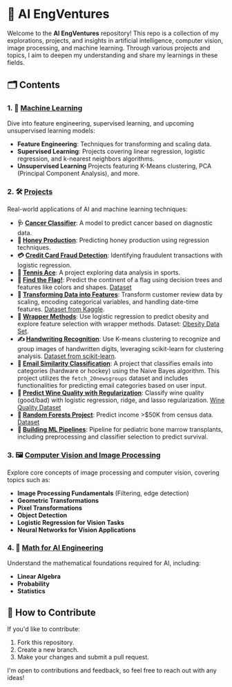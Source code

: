 # 🚀 AI EngVentures

Welcome to the **AI EngVentures** repository! This repo is a collection of my explorations, projects, and insights in artificial intelligence, computer vision, image processing, and machine learning. Through various projects and topics, I aim to deepen my understanding and share my learnings in these fields.

## 🗂️ Contents

### 1. 🤖 [Machine Learning](./machine_learning)

Dive into feature engineering, supervised learning, and upcoming unsupervised learning models:

- **Feature Engineering**: Techniques for transforming and scaling data.
- **Supervised Learning**: Projects covering linear regression, logistic regression, and k-nearest neighbors algorithms.
- **Unsupervised Learning** Projects featuring K-Means clustering, PCA (Principal Component Analysis), and more.

### 2. 🛠️ [Projects](./projects)

Real-world applications of AI and machine learning techniques:

- **🩺 [Cancer Classifier](./projects/supervised_learning/cancer_classifier)**: A model to predict cancer based on diagnostic data.
- **🍯 [Honey Production](./projects/supervised_learning/honey_production)**: Predicting honey production using regression techniques.
- **💳 [Credit Card Fraud Detection](./projects/supervised_learning/predict_credit_card_fraud)**: Identifying fraudulent transactions with logistic regression.
- **🎾 [Tennis Ace](./projects/supervised_learning/tennis_ace)**: A project exploring data analysis in sports.
- **🚩 [Find the Flag!](./projects/supervised_learning/find_the_flag)**: Predict the continent of a flag using decision trees and features like colors and shapes. [Dataset](https://archive.ics.uci.edu/ml/datasets/Flags)
- **🧰 [Transforming Data into Features](./projects/feature_engineering/transforming_data)**: Transform customer review data by scaling, encoding categorical variables, and handling date-time features. [Dataset from Kaggle](https://www.kaggle.com/datasets/nicapotato/womens-ecommerce-clothing-reviews).
- **📝 [Wrapper Methods](./projects/feature_engineering/wrapper_methods)**: Use logistic regression to predict obesity and explore feature selection with wrapper methods. Dataset: [Obesity Data Set](https://archive.ics.uci.edu/dataset/544/estimation+of+obesity+levels+based+on+eating+habits+and+physical+condition).
- **✍️ [Handwriting Recognition](./projects/unsupervised_learning/handwriting_recognition_kmeans)**: Use K-means clustering to recognize and group images of handwritten digits, leveraging scikit-learn for clustering analysis. [Dataset from scikit-learn](https://scikit-learn.org/stable/modules/generated/sklearn.datasets.load_digits.html).
- **📧 [Email Similarity Classification](./projects/supervised_learning/email_similarity)**: A project that classifies emails into categories (hardware or hockey) using the Naive Bayes algorithm. This project utilizes the `fetch_20newsgroups` dataset and includes functionalities for predicting email categories based on user input.
- **🍷 [Predict Wine Quality with Regularization](./projects/supervised_learning/predict_wine_quality)**: Classify wine quality (good/bad) with logistic regression, ridge, and lasso regularization. [Wine Quality Dataset](https://archive.ics.uci.edu/ml/datasets/Wine+Quality)
- **🌲 [Random Forests Project](./projects/supervised_learning/random_forests)**: Predict income >$50K from census data. [Dataset](https://archive.ics.uci.edu/ml/datasets/census+income)
- **🔧 [Building ML Pipelines](./projects/machine_learning/ml_pipelines)**: Pipeline for pediatric bone marrow transplants, including preprocessing and classifier selection to predict survival.

### 3. 🖼️ [Computer Vision and Image Processing](./computer_vision_and_image_processing)

Explore core concepts of image processing and computer vision, covering topics such as:

- **Image Processing Fundamentals** (Filtering, edge detection)
- **Geometric Transformations**
- **Pixel Transformations**
- **Object Detection**
- **Logistic Regression for Vision Tasks**
- **Neural Networks for Vision Applications**

### 4. 📐 [Math for AI Engineering](./math_for_ai_engineering)

Understand the mathematical foundations required for AI, including:

- **Linear Algebra**
- **Probability**
- **Statistics**

## 🤝 How to Contribute

If you'd like to contribute:

1. Fork this repository.
2. Create a new branch.
3. Make your changes and submit a pull request.

I'm open to contributions and feedback, so feel free to reach out with any ideas!
